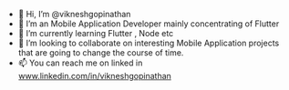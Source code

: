 - 👋 Hi, I’m @vikneshgopinathan
- 👀 I’m an Mobile Application Developer mainly concentrating of Flutter
- 🌱 I’m currently learning Flutter , Node etc
- 💞️ I’m looking to collaborate on interesting Mobile Application projects that are going to change the course of time.
- 📫 You can reach me on linked in www.linkedin.com/in/vikneshgopinathan

<!---
vikneshgopinathan/vikneshgopinathan is a ✨ special ✨ repository because its `README.md` (this file) appears on your GitHub profile.
You can click the Preview link to take a look at your changes.
--->
